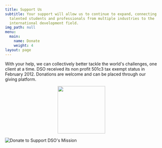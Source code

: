 ```yaml
---
title: Support Us
subtitle: Your support will allow us to continue to expand, connecting more
  talented students and professionals from multiple industries to the
  international development field.
img_path: null
menu:
  main:
    name: Donate
    weight: 4
layout: page
---
```

With your help, we can collectively better tackle the world's challenges, one client at a time. DSO received its non profit 501c3 tax exempt status in February 2012. Donations are welcome and can be placed through our giving platform.

<!--Donorbox -->

<!--

<div align="center" ><script type="text/javascript" defer src="https://donorbox.org/install-popup-button.js"></script><a class="dbox-donation-button" style="background: #009fd9 url(https://d1iczxrky3cnb2.cloudfront.net/red_logo.png) no-repeat 37px;color: #fff;text-decoration: none;font-family: Verdana,sans-serif;display: inline-block;font-size: 16px;padding: 15px 38px;padding-left: 75px;-webkit-border-radius: 2px;-moz-border-radius: 2px;border-radius: 2px;box-shadow: 0 1px 0 0 #1f5a89;text-shadow: 0 1px rgba(0, 0, 0, 0.3);" href="https://donorbox.org/support-our-mission-9">Donate</a></div>

\-->

<!--Snowball-->

<div align="center"><a href="https://snwbl.it/7h6PNb" style='text-decoration: none; border: 0px;'> <img src="https://app.snowballfundraising.com/assets/donate_button_blue-42411331f35bdbe6cf0030148b10f1511f97731f6f91b1ca3af0ff4f0432dc0e.png" style='max-width:157px; width:157px;'  /></a></div>

![](/images/donate.png "Donate to Support DSO's Mission")